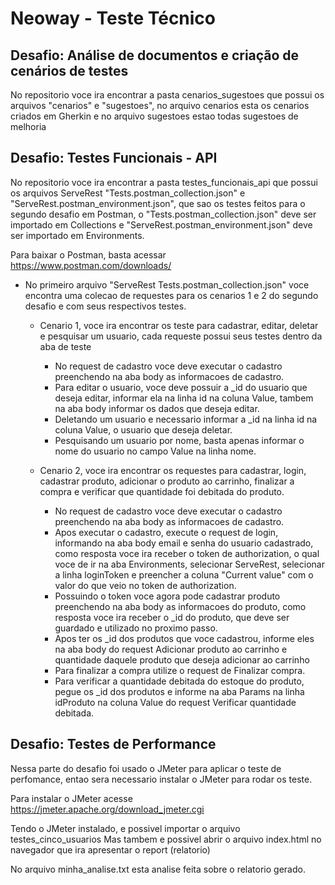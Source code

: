 # Neoway - Teste Técnico
## Desafio: Análise de documentos e criação de cenários de testes
No repositorio voce ira encontrar a pasta cenarios_sugestoes que possui os arquivos "cenarios" e "sugestoes", no arquivo cenarios esta os cenarios criados em Gherkin e no arquivo sugestoes estao todas sugestoes de melhoria

##  Desafio: Testes Funcionais - API
No repositorio voce ira encontrar a pasta testes_funcionais_api que possui os arquivos ServeRest "Tests.postman_collection.json" e "ServeRest.postman_environment.json", que sao os testes feitos para o segundo desafio em Postman, o "Tests.postman_collection.json" deve ser importado em Collections e "ServeRest.postman_environment.json" deve ser importado em Environments.

Para baixar o Postman, basta acessar https://www.postman.com/downloads/

- No primeiro arquivo "ServeRest Tests.postman_collection.json" voce encontra uma colecao de requestes para os cenarios 1 e 2 do segundo desafio e com seus respectivos testes.
    - Cenario 1, voce ira encontrar os teste para cadastrar, editar, deletar e pesquisar um usuario, cada requeste possui seus testes dentro da aba de teste
        - No request de cadastro voce deve executar o cadastro preenchendo na aba body as informacoes de cadastro.
        - Para editar o usuario, voce deve possuir a _id do usuario que deseja editar, informar ela
        na linha id na coluna Value, tambem na aba body informar os dados que deseja editar.
        - Deletando um usuario e necessario informar a _id na linha id na coluna Value, o usuario que deseja deletar.
        - Pesquisando um usuario por nome, basta apenas informar o nome do usuario no campo Value na linha nome.

    - Cenario 2, voce ira encontrar os requestes para cadastrar, login, cadastrar produto, adicionar o produto ao carrinho, finalizar a compra e verificar que quantidade foi debitada do produto.
        - No request de cadastro voce deve executar o cadastro preenchendo na aba body as informacoes de cadastro.
        - Apos executar o cadastro, execute o request de login, informando na aba body email e senha do usuario cadastrado, como resposta voce ira receber o token de authorization, o qual voce de ir na aba Environments, selecionar ServeRest, selecionar a linha loginToken e preencher a coluna "Current value" com o valor do que veio no token de authorization.
        - Possuindo o token voce agora pode cadastrar produto preenchendo na aba body as informacoes do produto, como resposta voce ira receber o _id do produto, que deve ser guardado e utilizado no proximo passo.
        - Apos ter os _id dos produtos que voce cadastrou, informe eles na aba body do request Adicionar produto ao carrinho e quantidade daquele produto que deseja adicionar ao carrinho
        - Para finalizar a compra utilize o request de Finalizar compra.
        - Para verificar a quantidade debitada do estoque do produto, pegue os _id dos produtos e informe na aba Params na linha idProduto na coluna Value do request Verificar quantidade debitada.

##  Desafio: Testes de Performance
Nessa parte do desafio foi usado o JMeter para aplicar o teste de perfomance, entao sera necessario instalar o JMeter para rodar os teste.

Para instalar o JMeter acesse https://jmeter.apache.org/download_jmeter.cgi

Tendo o JMeter instalado, e possivel importar o arquivo testes_cinco_usuarios
Mas tambem e possivel abrir o arquivo index.html no navegador que ira apresentar o report (relatorio)

No arquivo minha_analise.txt esta analise feita sobre o relatorio gerado.